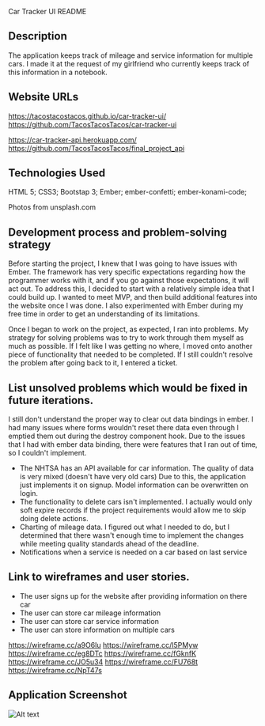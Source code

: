 Car Tracker UI README

## Description
The application keeps track of mileage and service information for multiple cars.  I made it at the request of my girlfriend who currently keeps track of this information in a notebook.

## Website URLs
https://tacostacostacos.github.io/car-tracker-ui/
https://github.com/TacosTacosTacos/car-tracker-ui

https://car-tracker-api.herokuapp.com/
https://github.com/TacosTacosTacos/final_project_api

## Technologies Used
HTML 5; CSS3; Bootstap 3; Ember; ember-confetti; ember-konami-code;

Photos from unsplash.com

## Development process and problem-solving strategy
Before starting the project, I knew that I was going to have issues with Ember.  The framework has very specific expectations regarding how the programmer works with it, and if you go against those expectations, it will act out.  To address this, I decided to start with a relatively simple idea that I could build up.  I wanted to meet MVP, and then build additional features into the website once I was done.  I also experimented with Ember during my free time in order to get an understanding of its limitations.

Once I began to work on the project, as expected, I ran into problems.  My strategy for solving problems was to try to work through them myself as much as possible.  If I felt like I was getting no where, I moved onto another piece of functionality that needed to be completed.  If I still couldn't resolve the problem after going back to it, I entered a ticket.

## List unsolved problems which would be fixed in future iterations.
I still don't understand the proper way to clear out data bindings in ember.  I had many issues where forms wouldn't reset there data even through I emptied them out during the destroy component hook.  Due to the issues that I had with ember data binding, there were features that I ran out of time, so I couldn't implement.

- The NHTSA has an API available for car information.  The quality of data is very mixed (doesn't have very old cars)  Due to this, the application just implements it on signup.  Model information can be overwritten on login.
- The functionality to delete cars isn't implemented.  I actually would only soft expire records if the project requirements would allow me to skip doing delete actions.
- Charting of mileage data.  I figured out what I needed to do, but I determined that there wasn't enough time to implement the changes while meeting quality standards ahead of the deadline.
- Notifications when a service is needed on a car based on last service

## Link to wireframes and user stories.
- The user signs up for the website after providing information on there car
- The user can store car mileage information
- The user can store car service information
- The user can store information on multiple cars

https://wireframe.cc/a9O6Iu
https://wireframe.cc/I5PMyw
https://wireframe.cc/eg8DTc
https://wireframe.cc/fGknfK
https://wireframe.cc/JO5u34
https://wireframe.cc/FU768t
https://wireframe.cc/NpT47s

## Application Screenshot
![Alt text](https://preview.ibb.co/dpLcL6/Screen_Shot_2017_11_28_at_8_35_30_PM.png "Optional title")
